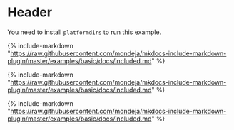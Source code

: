 # Header

You need to install `platformdirs` to run this example.

{%
  include-markdown "https://raw.githubusercontent.com/mondeja/mkdocs-include-markdown-plugin/master/examples/basic/docs/included.md"
%}

{%
  include-markdown "https://raw.githubusercontent.com/mondeja/mkdocs-include-markdown-plugin/master/examples/basic/docs/included.md"
%}

{%
  include-markdown "https://raw.githubusercontent.com/mondeja/mkdocs-include-markdown-plugin/master/examples/basic/docs/included.md"
%}
